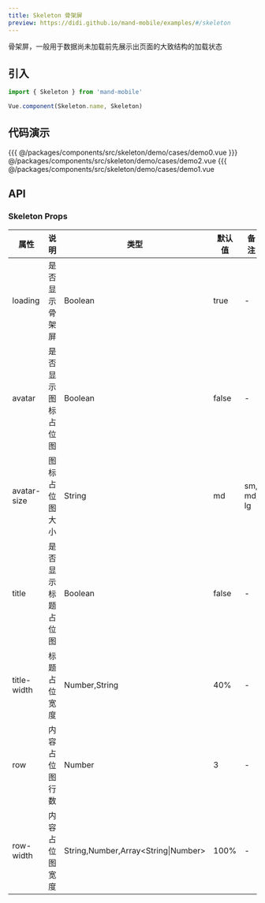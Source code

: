 ```yaml
---
title: Skeleton 骨架屏
preview: https://didi.github.io/mand-mobile/examples/#/skeleton
---
```


骨架屏，一般用于数据尚未加载前先展示出页面的大致结构的加载状态

## 引入

```javascript
import { Skeleton } from 'mand-mobile'

Vue.component(Skeleton.name, Skeleton)
```

## 代码演示
<!-- DEMO -->
<MDDemoWrapper>
{{{ @/packages/components/src/skeleton/demo/cases/demo0.vue
}}} @/packages/components/src/skeleton/demo/cases/demo2.vue
{{{ @/packages/components/src/skeleton/demo/cases/demo1.vue
</MDDemoWrapper>

## API

### Skeleton Props
|属性 | 说明 | 类型 | 默认值 | 备注|
|----|-----|------|------|------|
|loading|是否显示骨架屏|Boolean|true|-|
|avatar|是否显示图标占位图|Boolean|false|-|
|avatar-size|图标占位图大小|String|md| sm, md, lg |
|title|是否显示标题占位图|Boolean|false|-|
|title-width|标题占位宽度|Number,String| 40%|-|
|row|内容占位图行数|Number|3|-|
|row-width|内容占位图宽度|String,Number,Array\<String\|Number\>|100%|-|
